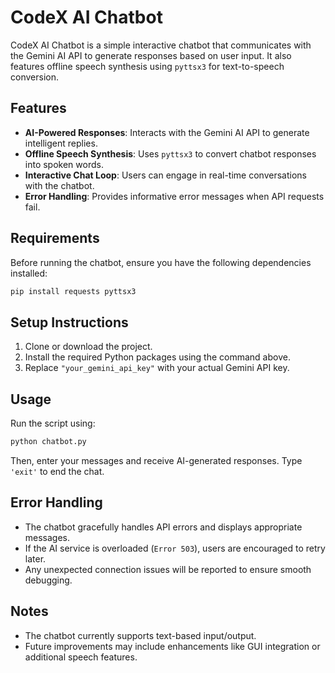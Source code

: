 # CodeX AI Chatbot

CodeX AI Chatbot is a simple interactive chatbot that communicates with the Gemini AI API to generate responses based on user input. It also features offline speech synthesis using `pyttsx3` for text-to-speech conversion.

## Features
- **AI-Powered Responses**: Interacts with the Gemini AI API to generate intelligent replies.
- **Offline Speech Synthesis**: Uses `pyttsx3` to convert chatbot responses into spoken words.
- **Interactive Chat Loop**: Users can engage in real-time conversations with the chatbot.
- **Error Handling**: Provides informative error messages when API requests fail.

## Requirements
Before running the chatbot, ensure you have the following dependencies installed:

```bash
pip install requests pyttsx3
```

## Setup Instructions
1. Clone or download the project.
2. Install the required Python packages using the command above.
3. Replace `"your_gemini_api_key"` with your actual Gemini API key.

## Usage
Run the script using:

```bash
python chatbot.py
```

Then, enter your messages and receive AI-generated responses. Type `'exit'` to end the chat.

## Error Handling
- The chatbot gracefully handles API errors and displays appropriate messages.
- If the AI service is overloaded (`Error 503`), users are encouraged to retry later.
- Any unexpected connection issues will be reported to ensure smooth debugging.

## Notes
- The chatbot currently supports text-based input/output.
- Future improvements may include enhancements like GUI integration or additional speech features.


